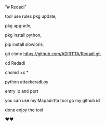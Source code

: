 "# Redadi"





tool use rules 
pkg update, 


pkg upgrade, 

pkg install python,

pip install slowloris,


git clone https://github.com/ADIRTTA/Redadi.git


cd Redadi


chomd +x *


python attackeradi.py

entry ip and port 

you can use my Mapadirtta tool 
go my github id 

done enjoy the tool

❤️❤️

